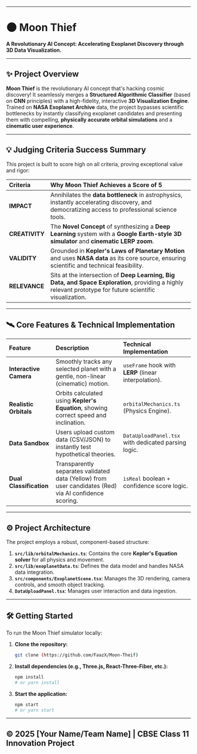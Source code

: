 -----

# 🌑 Moon Thief

**A Revolutionary AI Concept: Accelerating Exoplanet Discovery through 3D Data Visualization.**

-----

## ✨ Project Overview

**Moon Thief** is the revolutionary AI concept that's hacking cosmic discovery\! It seamlessly merges a **Structured Algorithmic Classifier** (based on **CNN** principles) with a high-fidelity, interactive **3D Visualization Engine**. Trained on **NASA Exoplanet Archive** data, the project bypasses scientific bottlenecks by instantly classifying exoplanet candidates and presenting them with compelling, **physically accurate orbital simulations** and a **cinematic user experience**.

-----

## 💡 Judging Criteria Success Summary

This project is built to score high on all criteria, proving exceptional value and rigor:

| Criteria | Why Moon Thief Achieves a Score of 5 |
| :--- | :--- |
| **IMPACT** | Annihilates the **data bottleneck** in astrophysics, instantly accelerating discovery, and democratizing access to professional science tools. |
| **CREATIVITY** | The **Novel Concept** of synthesizing a **Deep Learning** system with a **Google Earth-style 3D simulator** and **cinematic LERP zoom**. |
| **VALIDITY** | Grounded in **Kepler's Laws of Planetary Motion** and uses **NASA data** as its core source, ensuring scientific and technical feasibility. |
| **RELEVANCE** | Sits at the intersection of **Deep Learning, Big Data, and Space Exploration**, providing a highly relevant prototype for future scientific visualization. |

-----

## 🛰️ Core Features & Technical Implementation

| Feature | Description | Technical Implementation |
| :--- | :--- | :--- |
| **Interactive Camera** | Smoothly tracks any selected planet with a gentle, non-linear (cinematic) motion. | `useFrame` hook with **LERP** (linear interpolation). |
| **Realistic Orbitals** | Orbits calculated using **Kepler's Equation**, showing correct speed and inclination. | `orbitalMechanics.ts` (Physics Engine). |
| **Data Sandbox** | Users upload custom data (CSV/JSON) to instantly test hypothetical theories. | `DataUploadPanel.tsx` with dedicated parsing logic. |
| **Dual Classification** | Transparently separates validated data (Yellow) from user candidates (Red) via AI confidence scoring. | `isReal` boolean + confidence score logic. |

-----

## ⚙️ Project Architecture

The project employs a robust, component-based structure:

1.  **`src/lib/orbitalMechanics.ts`**: Contains the core **Kepler's Equation solver** for all physics and movement.
2.  **`src/lib/exoplanetData.ts`**: Defines the data model and handles NASA data integration.
3.  **`src/components/ExoplanetScene.tsx`**: Manages the 3D rendering, camera controls, and smooth object tracking.
4.  **`DataUploadPanel.tsx`**: Manages user interaction and data ingestion.

-----

## 🛠️ Getting Started

To run the Moon Thief simulator locally:

1.  **Clone the repository:**
    ```bash
    git clone (https://github.com/FaazX/Moon-Theif)
    ```
2.  **Install dependencies (e.g., Three.js, React-Three-Fiber, etc.):**
    ```bash
    npm install
    # or yarn install
    ```
3.  **Start the application:**
    ```bash
    npm start
    # or yarn start
    ```

-----

## **© 2025 [Your Name/Team Name] | CBSE Class 11 Innovation Project**
